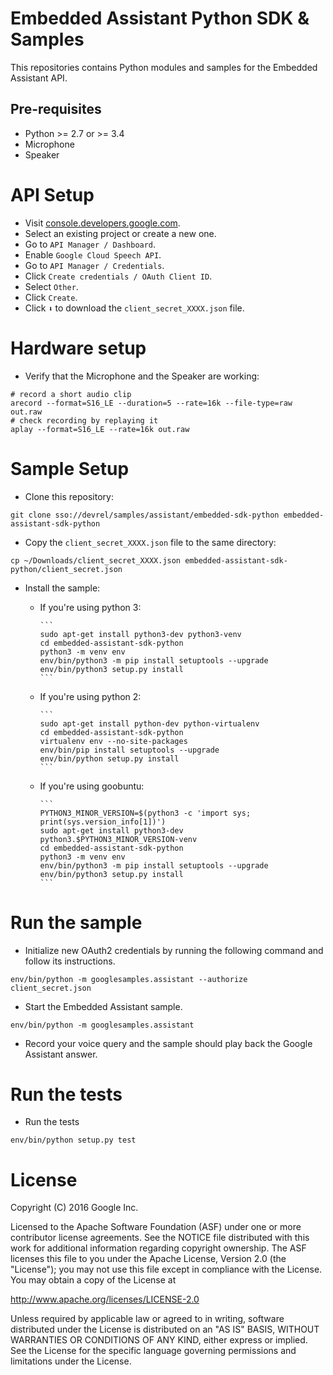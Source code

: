 Embedded Assistant Python SDK & Samples
=======================================

This repositories contains Python modules and samples for the Embedded Assistant
API.

Pre-requisites
--------------

- Python >= 2.7 or >= 3.4
- Microphone
- Speaker

API Setup
=========

- Visit [console.developers.google.com](console.developers.google.com).
- Select an existing project or create a new one.
- Go to `API Manager / Dashboard`.
- Enable `Google Cloud Speech API`.
- Go to `API Manager / Credentials`.
- Click `Create credentials / OAuth Client ID`.
- Select `Other`.
- Click `Create`.
- Click `⬇` to download the `client_secret_XXXX.json` file.

Hardware setup
==============

- Verify that the Microphone and the Speaker are working:
```
# record a short audio clip
arecord --format=S16_LE --duration=5 --rate=16k --file-type=raw out.raw
# check recording by replaying it
aplay --format=S16_LE --rate=16k out.raw
```

Sample Setup
============

- Clone this repository:

```
git clone sso://devrel/samples/assistant/embedded-sdk-python embedded-assistant-sdk-python
```

- Copy the `client_secret_XXXX.json` file to the same directory:

```
cp ~/Downloads/client_secret_XXXX.json embedded-assistant-sdk-python/client_secret.json
```

- Install the sample:
  - If you're using python 3:

        ```
        sudo apt-get install python3-dev python3-venv
        cd embedded-assistant-sdk-python
        python3 -m venv env
        env/bin/python3 -m pip install setuptools --upgrade
        env/bin/python3 setup.py install
        ```

  - If you're using python 2:

        ```
        sudo apt-get install python-dev python-virtualenv
        cd embedded-assistant-sdk-python
        virtualenv env --no-site-packages
        env/bin/pip install setuptools --upgrade
        env/bin/python setup.py install
        ```

  - If you're using goobuntu:

        ```
        PYTHON3_MINOR_VERSION=$(python3 -c 'import sys; print(sys.version_info[1])')
        sudo apt-get install python3-dev python3.$PYTHON3_MINOR_VERSION-venv
        cd embedded-assistant-sdk-python
        python3 -m venv env
        env/bin/python3 -m pip install setuptools --upgrade
        env/bin/python3 setup.py install
        ```



Run the sample
==============

- Initialize new OAuth2 credentials by running the following command
  and follow its instructions.
```
env/bin/python -m googlesamples.assistant --authorize client_secret.json
```
- Start the Embedded Assistant sample.
```
env/bin/python -m googlesamples.assistant
```
- Record your voice query and the sample should play back the Google
  Assistant answer.

Run the tests
=============

- Run the tests
```
env/bin/python setup.py test
```

License
=======

Copyright (C) 2016 Google Inc.

Licensed to the Apache Software Foundation (ASF) under one or more contributor
license agreements.  See the NOTICE file distributed with this work for
additional information regarding copyright ownership.  The ASF licenses this
file to you under the Apache License, Version 2.0 (the "License"); you may not
use this file except in compliance with the License.  You may obtain a copy of
the License at

  http://www.apache.org/licenses/LICENSE-2.0

Unless required by applicable law or agreed to in writing, software
distributed under the License is distributed on an "AS IS" BASIS, WITHOUT
WARRANTIES OR CONDITIONS OF ANY KIND, either express or implied.  See the
License for the specific language governing permissions and limitations under
the License.
